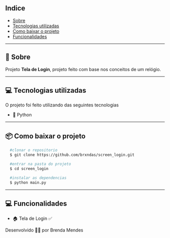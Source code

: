 ## Indice

- [Sobre](#-sobre)
- [Tecnologias utilizadas](#-tecnologias-utilizadas)
- [Como baixar o projeto](#-como-baixar-o-projeto)
- [Funcionalidades](#-Funcionalidades)

---

## 🤔 Sobre

Projeto **Tela de Login**, projeto feito com base nos conceitos de um relógio.

---

## 💻 Tecnologias utilizadas

O projeto foi feito utilizando das seguintes tecnologias

- 🐍 Python

---

## 📦 Como baixar o projeto

```bash
  #clonar o repositorio
  $ git clone https://github.com/brxndas/screen_login.git

  #entrar na pasta do projeto
  $ cd screen_login

  #instalar as dependencias
  $ python main.py

```

---

## 💻 Funcionalidades

- 🏠 Tela de Login ✅

Desenvolvido 🧑‍💻 por Brenda Mendes
